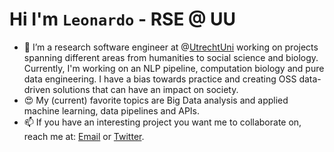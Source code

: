# Hi I'm `Leonardo` - RSE @ UU

<!--
**leonardovida/leonardovida** is a ✨ _special_ ✨ repository because its `README.md` (this file) appears on your GitHub profile.-->

- 🔭 I’m a research software engineer at @[UtrechtUni](https://github.com/UtrechtUniversity) working on projects spanning different areas from humanities to social science and biology. Currently, I'm working on an NLP pipeline, computation biology and pure data engineering. I have a bias towards practice and creating OSS data-driven solutions that can have an impact on society.
- 😍 My (current) favorite topics are Big Data analysis and applied machine learning, data pipelines and APIs.
- 📫 If you have an interesting project you want me to collaborate on, reach me at: [Email](mailto:l.j.vida@uu.nl?subject=[GitHub]%20Hi%there!) or [Twitter](https://twitter.com/leonardojvida).

